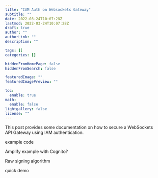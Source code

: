 ```yaml
---
title: "IAM Auth on Websockets Gateway"
subtitle: ""
date: 2022-03-24T10:07:28Z
lastmod: 2022-03-24T10:07:28Z
draft: true
author: ""
authorLink: ""
description: ""

tags: []
categories: []

hiddenFromHomePage: false
hiddenFromSearch: false

featuredImage: ""
featuredImagePreview: ""

toc:
  enable: true
math:
  enable: false
lightgallery: false
license: ""
---
```

This post provides some documentation on how to secure a WebSockets API Gateway
using IAM authentication.
<!--more-->

example code

Amplify example with Cognito?

Raw signing algorithm

quick demo
